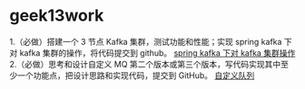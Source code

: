 # geek13work
1.（必做）搭建一个 3 节点 Kafka 集群，测试功能和性能；实现 spring kafka 下对 kafka 集群的操作，将代码提交到 github。
[spring kafka 下对 kafka 集群操作](https://github.com/hafizgoo/geek13work/blob/main/hafizgoo/src/main/java/com/example/hafizgoo/controller/KafkaController.java)
2.（必做）思考和设计自定义 MQ 第二个版本或第三个版本，写代码实现其中至少一个功能点，把设计思路和实现代码，提交到 GitHub。
[自定义队列](https://github.com/hafizgoo/geek13work/blob/main/kmq-core/src/main/java/io/kimmking/kmq/core/MyArrayBlockingQueue.java)
